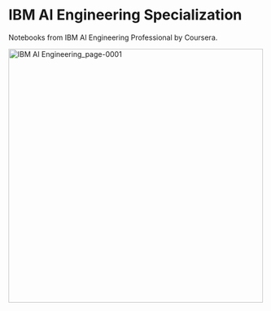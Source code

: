 # IBM AI Engineering Specialization
Notebooks from IBM AI Engineering Professional by Coursera.

<img src="https://github.com/cockles98/IBM_AI_Engineering_Course/assets/113461788/213dd592-a6da-4b02-aa84-8ef9725e4fef" alt="IBM AI Engineering_page-0001" width="500"/>
